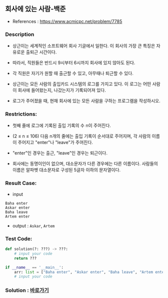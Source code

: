 ## 회사에 있는 사람-백준

* References : https://www.acmicpc.net/problem/7785

### Description

* 상근이는 세계적인 소프트웨어 회사 기글에서 일한다. 이 회사의 가장 큰 특징은 자유로운 출퇴근 시간이다. 

* 따라서, 직원들은 반드시 9시부터 6시까지 회사에 있지 않아도 된다.

* 각 직원은 자기가 원할 때 출근할 수 있고, 아무때나 퇴근할 수 있다.

* 상근이는 모든 사람의 출입카드 시스템의 로그를 가지고 있다. 이 로그는 어떤 사람이 회사에 들어왔는지, 나갔는지가 기록되어져 있다. 

* 로그가 주어졌을 때, 현재 회사에 있는 모든 사람을 구하는 프로그램을 작성하시오.

### Restrictions:

* 첫째 줄에 로그에 기록된 출입 기록의 수 n이 주어진다. 

* (2 ≤ n ≤ 106) 다음 n개의 줄에는 출입 기록이 순서대로 주어지며, 각 사람의 이름이 주어지고 "enter"나 "leave"가 주어진다.

* "enter"인 경우는 출근, "leave"인 경우는 퇴근이다.

* 회사에는 동명이인이 없으며, 대소문자가 다른 경우에는 다른 이름이다. 사람들의 이름은 알파벳 대소문자로 구성된 5글자 이하의 문자열이다.

### Result Case:

* input 
```
Baha enter
Askar enter
Baha leave
Artem enter
```

* output : `Askar`, `Artem`

### Test Code:
```python
def solution(?: ???) -> ???:
    # input your code
    return ???

if __name__ == '__main__':
    arr: list = ["Baha enter", "Askar enter", "Baha leave", "Artem enter"]
    # input your code
```

### Solution : [바로가기](https://github.com/takhyun12/Algorithm-Essential-Training/blob/main/Solutions/company.py)
